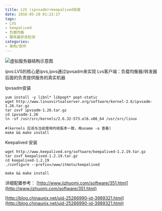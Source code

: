 ```yaml
---
title: LVS (ipvsadm)+keepalived安装
date: 2016-05-28 01:22:17
tags:
- LVS
- keepalived
- 负载均衡
- 服务器状态检测
categories:
- 架构/软件
---
```

![虚拟服务器结构示意图](http://justintung.github.com/images/2016.5.28.lvs1.png)

ipvs:LVS的核心是ipvs,ipvs通过ipvsadm来实现
Lvs客户端：负载均衡器/转发器后面的负责提供服务的真实机器

Ipvsadm安装
```shell
yum install -y libnl* libpopt* popt-static 
wget http://www.linuxvirtualserver.org/software/kernel-2.6/ipvsadm-1.26.tar.gz
tar zxvf ipvsadm-1.26.tar.gz
cd ipvsadm-1.26
ln -sf /usr/src/kernels/2.6.32-573.el6.x86_64 /usr/src/linux

#(kernels 应该与当前使用内核版本一致，用uname -a 查看)
make && make install
```

Keepalived 安装
```shell
wget http://www.keepalived.org/software/keepalived-1.2.19.tar.gz
tar zxvf keepalived-1.2.19.tar.gz
cd keepalived-1.2.19
./configure --prefix=/www/itmotu/keepalived

make && make install
```

详细配置参考：
[http://www.jizhuomi.com/software/351.html](http://www.jizhuomi.com/software/351.html)

[http://blog.chinaunix.net/uid-25266990-id-3989321.html](http://blog.chinaunix.net/uid-25266990-id-3989321.html)